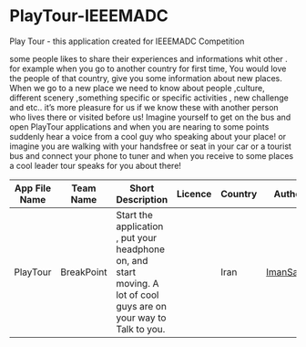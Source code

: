 # PlayTour-IEEEMADC
Play Tour - this application created for IEEEMADC Competition 

some people likes to share their experiences and informations whit other . for example when you go to another country for first time,  You would love the people of that country, give you some information about new places.
When we go to a new place we need to know about people ,culture, different scenery ,something specific or specific activities , new challenge and etc.. it’s more pleasure for us if we know these with another person who lives there or visited before us!
Imagine yourself to get on the bus and open PlayTour applications and when you are nearing to some points suddenly hear a voice from a cool guy who speaking about your place!
or imagine you are walking with your handsfree or seat in your car or a tourist bus and connect your phone to tuner and when you receive to some places a cool leader tour speaks for you about there!


|App File Name | Team Name     | Short Description                | Licence | Country | Author’s |
| -------------| ------------- |----------------------------------|---------|---------|----------|
| PlayTour|BreakPoint |Start the application , put your headphone on, and start moving. A lot of cool guys are on your way to Talk to you.||Iran|[ImanSadrian](https://github.com/imansdn)|

